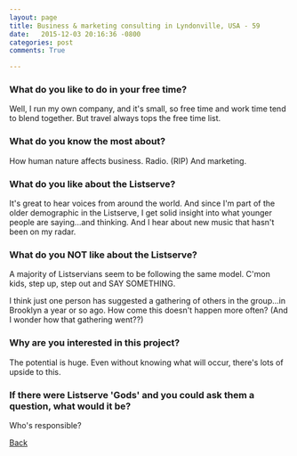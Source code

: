 ```yaml
---
layout: page
title: Business & marketing consulting in Lyndonville, USA - 59
date:   2015-12-03 20:16:36 -0800
categories: post
comments: True

---
```


### What do you like to do in your free time?
<p>Well, I run my own company, and it's small, so free time and work time tend to blend together. But travel always tops the free time list.  </p>

### What do you know the most about?
<p>How human nature affects business.  
Radio.  (RIP) 
And marketing.  </p>

### What do you like about the Listserve?
<p>It's great to hear voices from around the world.  And since I'm part of the older demographic in the Listserve, I get solid insight into what younger people are saying...and thinking.  And I hear about new music that hasn't been on my radar.  </p>

### What do you NOT like about the Listserve?
<p>A majority of Listservians seem to be following the same model.  C'mon kids, step up, step out and SAY SOMETHING.  

I think just one person has suggested a gathering of others in the group...in Brooklyn a year or so ago.  How come this doesn't happen more often?  (And I wonder how that gathering went??)

</p>

### Why are you interested in this project?
<p>The potential is huge.  Even without knowing what will occur, there's lots of upside to this.  </p>

### If there were Listserve 'Gods' and you could ask them a question, what would it be?
<p>Who's responsible?</p>

[Back][1]

[1]: /home/responders/all